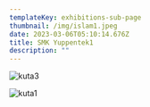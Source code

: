 ```yaml
---
templateKey: exhibitions-sub-page
thumbnail: /img/islam1.jpeg
date: 2023-03-06T05:10:14.676Z
title: SMK Yuppentek1
description: ""
---
```

![kuta3](/img/islam2.jpeg)

![kuta1](/img/islam3.jpeg)

